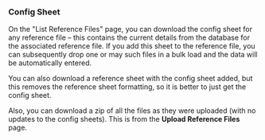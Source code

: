 ### Config Sheet

On the &quot;List Reference Files&quot; page, you can download the config sheet for any reference file – this contains the current details from the database for the associated reference file. If you add this sheet to the reference file, you can subsequently drop one or may such files in a bulk load and the data will be automatically entered.

You can also download a reference sheet with the config sheet added, but this removes the reference sheet formatting, so it is better to just get the config sheet.

Also, you can download a zip of all the files as they were uploaded (with no updates to the config sheets). This is from the **Upload Reference Files** page.